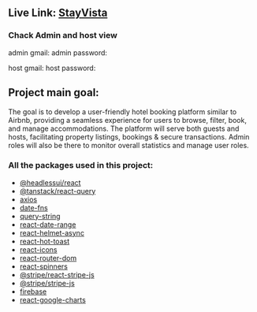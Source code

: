 ## Live Link: [StayVista](https://stayvista-aae14.web.app/)

### Chack Admin and host view
admin gmail:
admin password:

host gmail:
host password:


## Project main goal:
The goal is to develop a user-friendly hotel booking platform similar to Airbnb, providing a seamless experience for users to browse, filter, book, and manage accommodations. The platform will serve both guests and hosts, facilitating property listings, bookings & secure transactions. Admin roles will also be there to monitor overall statistics and manage user roles.


### All the packages used in this project:

- [@headlessui/react](https://www.npmjs.com/package/@headlessui/react)
- [@tanstack/react-query](https://www.npmjs.com/package/@tanstack/react-query)
- [axios](https://www.npmjs.com/package/axios)
- [date-fns](https://www.npmjs.com/package/date-fns)
- [query-string](https://www.npmjs.com/package/query-string)
- [react-date-range](https://www.npmjs.com/package/react-date-range)
- [react-helmet-async](https://www.npmjs.com/package/react-helmet-async)
- [react-hot-toast](https://www.npmjs.com/package/react-hot-toast)
- [react-icons](https://www.npmjs.com/package/react-icons)
- [react-router-dom](https://www.npmjs.com/package/react-router-dom)
- [react-spinners](https://www.npmjs.com/package/react-spinners)
- [@stripe/react-stripe-js](https://www.npmjs.com/package/@stripe/react-stripe-js)
- [@stripe/stripe-js](https://www.npmjs.com/package/@stripe/stripe-js)
- [firebase](https://www.npmjs.com/package/firebase)
- [react-google-charts](https://www.npmjs.com/package/react-google-charts)


